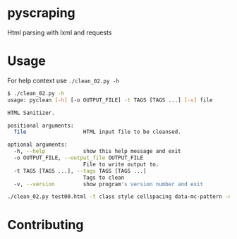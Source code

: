 # pyscraping
Html parsing with lxml and requests


# Usage 

For help context use ```./clean_02.py -h```

```bash
$ ./clean_02.py -h
usage: pyclean [-h] [-o OUTPUT_FILE] -t TAGS [TAGS ...] [-v] file

HTML Sanitizer.

positional arguments:
  file                  HTML input file to be cleansed.

optional arguments:
  -h, --help            show this help message and exit
  -o OUTPUT_FILE, --output_file OUTPUT_FILE
                        File to write output to.
  -t TAGS [TAGS ...], --tags TAGS [TAGS ...]
                        Tags to clean
  -v, --version         show program's version number and exit

```

```bash
./clean_02.py test00.html -t class style cellspacing data-mc-pattern -o out.txt
```

# Contributing
